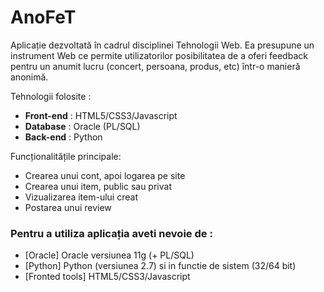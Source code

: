 # AnoFeT

Aplicație dezvoltată în cadrul disciplinei Tehnologii Web. Ea presupune un instrument Web ce permite utilizatorilor posibilitatea de a oferi feedback pentru un anumit lucru (concert, persoana, produs, etc) într-o manieră anonimă. 

Tehnologii folosite : 

* **Front-end** : HTML5/CSS3/Javascript
* **Database** : Oracle (PL/SQL)
* **Back-end** : Python


Funcționalitățile principale:

 * Crearea unui cont, apoi logarea pe site
 * Crearea unui item, public sau privat
 * Vizualizarea item-ului creat
 * Postarea unui review
 
 ### Pentru a utiliza aplicația aveti nevoie de :

 * [Oracle] Oracle versiunea 11g (+ PL/SQL) 
 * [Python] Python (versiunea 2.7) si in functie de sistem (32/64 bit)
 * [Fronted tools] HTML5/CSS3/Javascript
